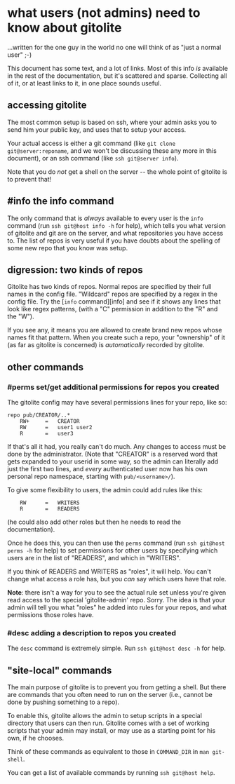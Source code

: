 # what users (not admins) need to know about gitolite

...written for the one guy in the world no one will think of as "just a normal
user" ;-)

This document has some text, and a lot of links.  Most of this info *is*
available in the rest of the documentation, but it's scattered and sparse.
Collecting all of it, or at least links to it, in one place sounds useful.

## accessing gitolite

The most common setup is based on ssh, where your admin asks you to send him
your public key, and uses that to setup your access.

Your actual access is either a git command (like `git clone
git@server:reponame`, and we won't be discussing these any more in this
document), or an ssh command (like `ssh git@server info`).

Note that you do *not* get a shell on the server -- the whole point of
gitolite is to prevent that!

## #info the info command

The only command that is *always* available to every user is the `info`
command (run `ssh git@host info -h` for help), which tells you what version of
gitolite and git are on the server, and what repositories you have access to.
The list of repos is very useful if you have doubts about the spelling of some
new repo that you know was setup.

## digression: two kinds of repos

Gitolite has two kinds of repos.  Normal repos are specified by their full
names in the config file.  "Wildcard" repos are specified by a regex in the
config file.  Try the [`info` command][info] and see if it shows any lines
that look like regex patterns, (with a "C" permission in addition to the "R"
and the "W").

If you see any, it means you are allowed to create brand new repos whose names
fit that pattern.  When you create such a repo, your "ownership" of it (as far
as gitolite is concerned) is *automatically* recorded by gitolite.

## other commands

### #perms set/get additional permissions for repos you created

The gitolite config may have several permissions lines for your repo, like so:

    repo pub/CREATOR/..*
        RW+     =   CREATOR
        RW      =   user1 user2
        R       =   user3

If that's all it had, you really can't do much.  Any changes to access must be
done by the administrator.  (Note that "CREATOR" is a reserved word that gets
expanded to your userid in some way, so the admin can literally add just the
first two lines, and *every* authenticated user now has his own personal repo
namespace, starting with `pub/<username>/`).

To give some flexibility to users, the admin could add rules like this:

        RW      =   WRITERS
        R       =   READERS

(he could also add other roles but then he needs to read the documentation).

Once he does this, you can then use the `perms` command (run `ssh git@host
perms -h` for help) to set permissions for other users by specifying which
users are in the list of "READERS", and which in "WRITERS".

If you think of READERS and WRITERS as "roles", it will help.  You can't
change what access a role has, but you *can* say which users have that role.

**Note**: there isn't a way for you to see the actual rule set unless you're
given read access to the special 'gitolite-admin' repo.  Sorry.  The idea is
that your admin will tell you what "roles" he added into rules for your repos,
and what permissions those roles have.

### #desc adding a description to repos you created

The `desc` command is extremely simple.  Run `ssh git@host desc -h` for help.

## "site-local" commands

The main purpose of gitolite is to prevent you from getting a shell.  But
there are commands that you often need to run on the server (i.e., cannot be
done by pushing something to a repo).

To enable this, gitolite allows the admin to setup scripts in a special
directory that users can then run.  Gitolite comes with a set of working
scripts that your admin may install, or may use as a starting point for his
own, if he chooses.

Think of these commands as equivalent to those in `COMMAND_DIR` in `man
git-shell`.

You can get a list of available commands by running `ssh git@host help`.
